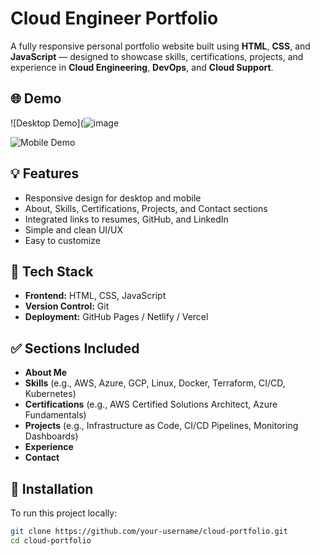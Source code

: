 # Cloud Engineer Portfolio

A fully responsive personal portfolio website built using **HTML**, **CSS**, and **JavaScript** — designed to showcase skills, certifications, projects, and experience in **Cloud Engineering**, **DevOps**, and **Cloud Support**.

## 🌐 Demo

![Desktop Demo](![image](https://github.com/user-attachments/assets/c6305ad7-520b-413a-96c2-14b611c7dddd)

![Mobile Demo](./website-demo-image/mobile.png)

## 💡 Features

- Responsive design for desktop and mobile
- About, Skills, Certifications, Projects, and Contact sections
- Integrated links to resumes, GitHub, and LinkedIn
- Simple and clean UI/UX
- Easy to customize

## 🧰 Tech Stack

- **Frontend:** HTML, CSS, JavaScript
- **Version Control:** Git
- **Deployment:** GitHub Pages / Netlify / Vercel

## ✅ Sections Included

- **About Me**
- **Skills** (e.g., AWS, Azure, GCP, Linux, Docker, Terraform, CI/CD, Kubernetes)
- **Certifications** (e.g., AWS Certified Solutions Architect, Azure Fundamentals)
- **Projects** (e.g., Infrastructure as Code, CI/CD Pipelines, Monitoring Dashboards)
- **Experience**
- **Contact**

## 🚀 Installation

To run this project locally:

```bash
git clone https://github.com/your-username/cloud-portfolio.git
cd cloud-portfolio
